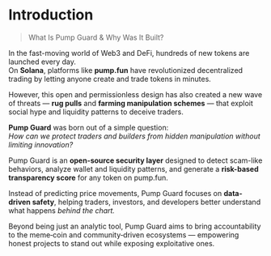 # Introduction

> What Is Pump Guard & Why Was It Built?

In the fast-moving world of Web3 and DeFi, hundreds of new tokens are launched every day.\
On **Solana**, platforms like **pump.fun** have revolutionized decentralized trading by letting anyone create and trade tokens in minutes.

However, this open and permissionless design has also created a new wave of threats — **rug pulls** and **farming manipulation schemes** — that exploit social hype and liquidity patterns to deceive traders.

**Pump Guard** was born out of a simple question:\
*How can we protect traders and builders from hidden manipulation without limiting innovation?*

Pump Guard is an **open-source security layer** designed to detect scam-like behaviors, analyze wallet and liquidity patterns, and generate a **risk-based transparency score** for any token on pump.fun.

Instead of predicting price movements, Pump Guard focuses on **data-driven safety**, helping traders, investors, and developers better understand what happens *behind the chart.*

Beyond being just an analytic tool, Pump Guard aims to bring accountability to the meme‑coin and community‑driven ecosystems — empowering honest projects to stand out while exposing exploitative ones.
